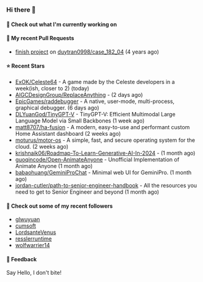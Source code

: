 ### Hi there 👋

#### 👷 Check out what I'm currently working on

#### 🔨 My recent Pull Requests

- [finish project](https://github.com/duytran0998/case_182_04/pull/1) on [duytran0998/case_182_04](https://github.com/duytran0998/case_182_04) (4 years ago)

#### ⭐ Recent Stars

- [ExOK/Celeste64](https://github.com/ExOK/Celeste64) - A game made by the Celeste developers in a week(ish, closer to 2) (today)
- [AIGCDesignGroup/ReplaceAnything](https://github.com/AIGCDesignGroup/ReplaceAnything) -  (2 days ago)
- [EpicGames/raddebugger](https://github.com/EpicGames/raddebugger) - A native, user-mode, multi-process, graphical debugger. (6 days ago)
- [DLYuanGod/TinyGPT-V](https://github.com/DLYuanGod/TinyGPT-V) - TinyGPT-V: Efficient Multimodal Large Language Model via Small Backbones (1 week ago)
- [matt8707/ha-fusion](https://github.com/matt8707/ha-fusion) - A modern, easy-to-use and performant custom Home Assistant dashboard (2 weeks ago)
- [moturus/motor-os](https://github.com/moturus/motor-os) - A simple, fast, and secure operating system for the cloud. (2 weeks ago)
- [krishnaik06/Roadmap-To-Learn-Generative-AI-In-2024](https://github.com/krishnaik06/Roadmap-To-Learn-Generative-AI-In-2024) -  (1 month ago)
- [guoqincode/Open-AnimateAnyone](https://github.com/guoqincode/Open-AnimateAnyone) - Unofficial Implementation of Animate Anyone (1 month ago)
- [babaohuang/GeminiProChat](https://github.com/babaohuang/GeminiProChat) - Minimal web UI for GeminiPro. (1 month ago)
- [jordan-cutler/path-to-senior-engineer-handbook](https://github.com/jordan-cutler/path-to-senior-engineer-handbook) - All the resources you need to get to Senior Engineer and beyond (1 month ago)

#### 👯 Check out some of my recent followers

- [glwuyuan](https://github.com/glwuyuan)
- [cumsoft](https://github.com/cumsoft)
- [LordsanteVenus](https://github.com/LordsanteVenus)
- [resslerruntime](https://github.com/resslerruntime)
- [wolfwarrier14](https://github.com/wolfwarrier14)

#### 💬 Feedback

Say Hello, I don't bite!